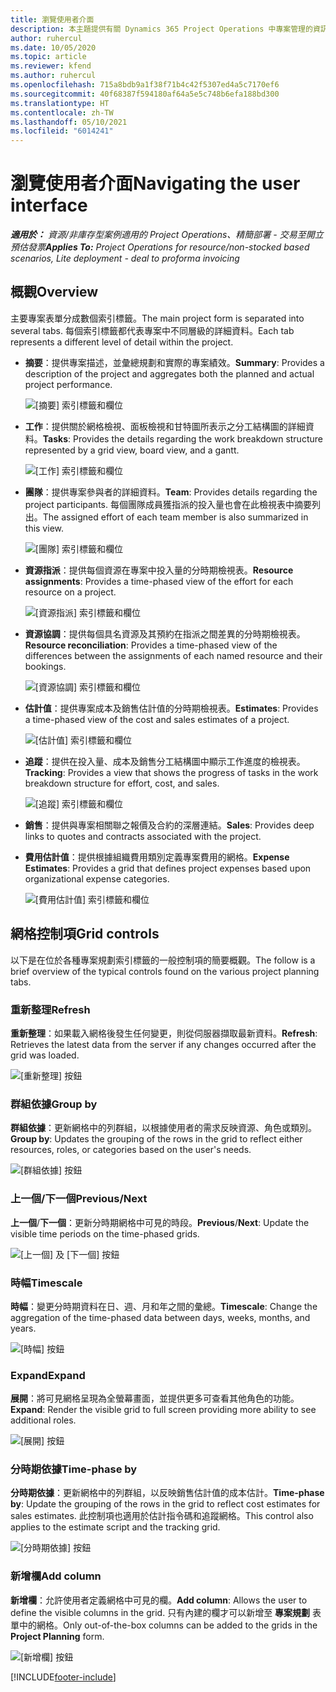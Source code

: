 ```yaml
---
title: 瀏覽使用者介面
description: 本主題提供有關 Dynamics 365 Project Operations 中專案管理的資訊。
author: ruhercul
ms.date: 10/05/2020
ms.topic: article
ms.reviewer: kfend
ms.author: ruhercul
ms.openlocfilehash: 715a8bdb9a1f38f71b4c42f5307ed4a5c7170ef6
ms.sourcegitcommit: 40f68387f594180af64a5e5c748b6efa188bd300
ms.translationtype: HT
ms.contentlocale: zh-TW
ms.lasthandoff: 05/10/2021
ms.locfileid: "6014241"
---
```

# <a name="navigating-the-user-interface"></a><span data-ttu-id="6bc91-103">瀏覽使用者介面</span><span class="sxs-lookup"><span data-stu-id="6bc91-103">Navigating the user interface</span></span>

<span data-ttu-id="6bc91-104">_**適用於：** 資源/非庫存型案例適用的 Project Operations、精簡部署 - 交易至開立預估發票_</span><span class="sxs-lookup"><span data-stu-id="6bc91-104">_**Applies To:** Project Operations for resource/non-stocked based scenarios, Lite deployment - deal to proforma invoicing_</span></span>

## <a name="overview"></a><span data-ttu-id="6bc91-105">概觀</span><span class="sxs-lookup"><span data-stu-id="6bc91-105">Overview</span></span>

<span data-ttu-id="6bc91-106">主要專案表單分成數個索引標籤。</span><span class="sxs-lookup"><span data-stu-id="6bc91-106">The main project form is separated into several tabs.</span></span> <span data-ttu-id="6bc91-107">每個索引標籤都代表專案中不同層級的詳細資料。</span><span class="sxs-lookup"><span data-stu-id="6bc91-107">Each tab represents a different level of detail within the project.</span></span>

- <span data-ttu-id="6bc91-108">**摘要**：提供專案描述，並彙總規劃和實際的專案績效。</span><span class="sxs-lookup"><span data-stu-id="6bc91-108">**Summary**: Provides a description of the project and aggregates both the planned and actual project performance.</span></span>

    ![[摘要] 索引標籤和欄位](media/navigation7.png)

- <span data-ttu-id="6bc91-110">**工作**：提供關於網格檢視、面板檢視和甘特圖所表示之分工結構圖的詳細資料。</span><span class="sxs-lookup"><span data-stu-id="6bc91-110">**Tasks**: Provides the details regarding the work breakdown structure represented by a grid view, board view, and a gantt.</span></span>

    ![[工作] 索引標籤和欄位](media/navigation8.png)

- <span data-ttu-id="6bc91-112">**團隊**：提供專案參與者的詳細資料。</span><span class="sxs-lookup"><span data-stu-id="6bc91-112">**Team**: Provides details regarding the project participants.</span></span> <span data-ttu-id="6bc91-113">每個團隊成員獲指派的投入量也會在此檢視表中摘要列出。</span><span class="sxs-lookup"><span data-stu-id="6bc91-113">The assigned effort of each team member is also summarized in this view.</span></span>

    ![[團隊] 索引標籤和欄位](media/navigation9.png)

- <span data-ttu-id="6bc91-115">**資源指派**：提供每個資源在專案中投入量的分時期檢視表。</span><span class="sxs-lookup"><span data-stu-id="6bc91-115">**Resource assignments**: Provides a time-phased view of the effort for each resource on a project.</span></span>

    ![[資源指派] 索引標籤和欄位](media/navigation10.png)

- <span data-ttu-id="6bc91-117">**資源協調**：提供每個具名資源及其預約在指派之間差異的分時期檢視表。</span><span class="sxs-lookup"><span data-stu-id="6bc91-117">**Resource reconciliation**: Provides a time-phased view of the differences between the assignments of each named resource and their bookings.</span></span>

    ![[資源協調] 索引標籤和欄位](media/navigation11.png)

- <span data-ttu-id="6bc91-119">**估計值**：提供專案成本及銷售估計值的分時期檢視表。</span><span class="sxs-lookup"><span data-stu-id="6bc91-119">**Estimates**: Provides a time-phased view of the cost and sales estimates of a project.</span></span>

    ![[估計值] 索引標籤和欄位](media/navigation12.png)

- <span data-ttu-id="6bc91-121">**追蹤**：提供在投入量、成本及銷售分工結構圖中顯示工作進度的檢視表。</span><span class="sxs-lookup"><span data-stu-id="6bc91-121">**Tracking**: Provides a view that shows the progress of tasks in the work breakdown structure for effort, cost, and sales.</span></span>

    ![[追蹤] 索引標籤和欄位](media/navigation13.png)

- <span data-ttu-id="6bc91-123">**銷售**：提供與專案相關聯之報價及合約的深層連結。</span><span class="sxs-lookup"><span data-stu-id="6bc91-123">**Sales**: Provides deep links to quotes and contracts associated with the project.</span></span>

- <span data-ttu-id="6bc91-124">**費用估計值**：提供根據組織費用類別定義專案費用的網格。</span><span class="sxs-lookup"><span data-stu-id="6bc91-124">**Expense Estimates**: Provides a grid that defines project expenses based upon organizational expense categories.</span></span>

    ![[費用估計值] 索引標籤和欄位](media/navigation14.png)

## <a name="grid-controls"></a><span data-ttu-id="6bc91-126">網格控制項</span><span class="sxs-lookup"><span data-stu-id="6bc91-126">Grid controls</span></span>

<span data-ttu-id="6bc91-127">以下是在位於各種專案規劃索引標籤的一般控制項的簡要概觀。</span><span class="sxs-lookup"><span data-stu-id="6bc91-127">The follow is a brief overview of the typical controls found on the various project planning tabs.</span></span>

### <a name="refresh"></a><span data-ttu-id="6bc91-128">重新整理​</span><span class="sxs-lookup"><span data-stu-id="6bc91-128">Refresh</span></span>

<span data-ttu-id="6bc91-129">**重新整理**：如果載入網格後發生任何變更，則從伺服器擷取最新資料。</span><span class="sxs-lookup"><span data-stu-id="6bc91-129">**Refresh**: Retrieves the latest data from the server if any changes occurred after the grid was loaded.</span></span>

![[重新整理] 按鈕](media/navigation7.png)

### <a name="group-by"></a><span data-ttu-id="6bc91-131">群組依據</span><span class="sxs-lookup"><span data-stu-id="6bc91-131">Group by</span></span>

<span data-ttu-id="6bc91-132">**群組依據**：更新網格中的列群組，以根據使用者的需求反映資源、角色或類別。</span><span class="sxs-lookup"><span data-stu-id="6bc91-132">**Group by**: Updates the grouping of the rows in the grid to reflect either resources, roles, or categories based on the user's needs.</span></span>

![[群組依據] 按鈕](media/navigation6.png)

### <a name="previousnext"></a><span data-ttu-id="6bc91-134">上一個/下一個</span><span class="sxs-lookup"><span data-stu-id="6bc91-134">Previous/Next</span></span>

<span data-ttu-id="6bc91-135">**上一個**/**下一個**：更新分時期網格中可見的時段。</span><span class="sxs-lookup"><span data-stu-id="6bc91-135">**Previous**/**Next**: Update the visible time periods on the time-phased grids.</span></span>

![[上一個] 及 [下一個] 按鈕](media/navigation2.png)

### <a name="timescale"></a><span data-ttu-id="6bc91-137">時幅</span><span class="sxs-lookup"><span data-stu-id="6bc91-137">Timescale</span></span>

<span data-ttu-id="6bc91-138">**時幅**：變更分時期資料在日、週、月和年之間的彙總。</span><span class="sxs-lookup"><span data-stu-id="6bc91-138">**Timescale**: Change the aggregation of the time-phased data between days, weeks, months, and years.</span></span>

![[時幅] 按鈕](media/navigation3.png)

### <a name="expand"></a><span data-ttu-id="6bc91-140">Expand</span><span class="sxs-lookup"><span data-stu-id="6bc91-140">Expand</span></span>

<span data-ttu-id="6bc91-141">**展開**：將可見網格呈現為全螢幕畫面，並提供更多可查看其他角色的功能。</span><span class="sxs-lookup"><span data-stu-id="6bc91-141">**Expand**: Render the visible grid to full screen providing more ability to see additional roles.</span></span>

![[展開] 按鈕](media/navigation4.png)

### <a name="time-phase-by"></a><span data-ttu-id="6bc91-143">分時期依據</span><span class="sxs-lookup"><span data-stu-id="6bc91-143">Time-phase by</span></span>

<span data-ttu-id="6bc91-144">**分時期依據**：更新網格中的列群組，以反映銷售估計值的成本估計。</span><span class="sxs-lookup"><span data-stu-id="6bc91-144">**Time-phase by**: Update the grouping of the rows in the grid to reflect cost estimates for sales estimates.</span></span> <span data-ttu-id="6bc91-145">此控制項也適用於估計指令碼和追蹤網格。</span><span class="sxs-lookup"><span data-stu-id="6bc91-145">This control also applies to the estimate script and the tracking grid.</span></span>

![[分時期依據] 按鈕](media/navigation0.png)

### <a name="add-column"></a><span data-ttu-id="6bc91-147">新增欄</span><span class="sxs-lookup"><span data-stu-id="6bc91-147">Add column</span></span>

<span data-ttu-id="6bc91-148">**新增欄**：允許使用者定義網格中可見的欄。</span><span class="sxs-lookup"><span data-stu-id="6bc91-148">**Add column**: Allows the user to define the visible columns in the grid.</span></span> <span data-ttu-id="6bc91-149">只有內建的欄才可以新增至 **專案規劃** 表單中的網格。</span><span class="sxs-lookup"><span data-stu-id="6bc91-149">Only out-of-the-box columns can be added to the grids in the **Project Planning** form.</span></span>

![[新增欄] 按鈕](media/navigation5.png)


[!INCLUDE[footer-include](../includes/footer-banner.md)]